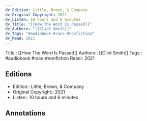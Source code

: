 ```yaml
---
dv_Edition: Little, Brown, & Company
dv_Original Copyright: 2021
dv_Listen: 10 hours and 6 minutes
dv_Title: "[[How The Word Is Passed]]"
dv_Authors: "[[Clint Smith]]"
dv_Tags: "#audiobook #race #nonfiction"
dv_Read: 2021
---
```

Title::  [[How The Word Is Passed]]
Authors::  [[Clint Smith]]
Tags::  #audiobook #race #nonfiction 
Read:: 2021

## Editions
- Edition:: Little, Brown, & Company
- Original Copyright:: 2021
- Listen:: 10 hours and 6 minutes

## Annotations
